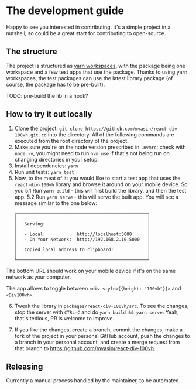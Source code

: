 # The development guide

Happy to see you interested in contributing. It's a simple project in a nutshell, so could be a great start for contributing to open-source.

## The structure

The project is structured as [yarn workspaces](https://classic.yarnpkg.com/lang/en/docs/workspaces/), with the package being one workspace and a few test apps that use the package. Thanks to using yarn workspaces, the test packages can use the latest library package (of course, the package has to be pre-built).

TODO: pre-build the lib in a hook?

## How to try it out locally

1. Clone the project: `git clone https://github.com/mvasin/react-div-100vh.git`. `cd` into the directory. All of the following commands are executed from the root directory of the project.
2. Make sure you're on the node version prescribed in `.nvmrc`; check with `node -v`, you might need to run `nvm use` if that's not being run on changing directories in your setup.
3. Install dependencies: `yarn`
4. Run unit tests: `yarn test`
5. Now, to the meat of it: you would like to start a test app that uses the `react-div-100vh` library and browse it around on your mobile device. So you
   5.1 Run `yarn build` - this will first build the library, and then the test app.
   5.2 Run `yarn serve` - this will serve the built app. You will see a message similar to the one below:

```
   ┌──────────────────────────────────────────────────┐
   │                                                  │
   │   Serving!                                       │
   │                                                  │
   │   - Local:            http://localhost:5000      │
   │   - On Your Network:  http://192.168.2.10:5000   │
   │                                                  │
   │   Copied local address to clipboard!             │
   │                                                  │
   └──────────────────────────────────────────────────┘
```

The bottom URL should work on your mobile device if it's on the same network as your computer.

The app allows to toggle between `<div style={{height: "100vh"}}>` and `<Div100vh>`.

6. Tweak the library in `packages/react-div-100vh/src`. To see the changes, stop the server with `CTRL-C` and do `yarn build && yarn serve`. Yeah, that's tedious, PR is welcome to improve.

7. If you like the changes, create a branch, commit the changes, make a fork of the project in your personal GitHub account, push the changes to a branch in your personal account, and create a merge request from that branch to https://github.com/mvasin/react-div-100vh.

## Releasing

Currently a manual process handled by the maintainer, to be automated.
